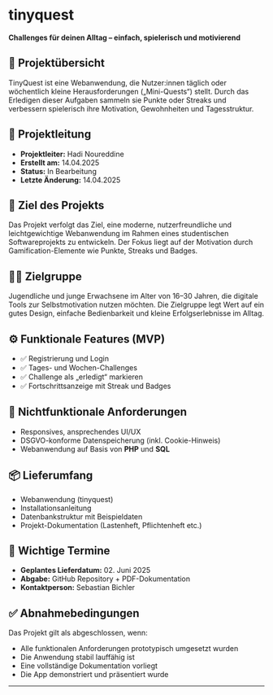 # tinyquest

**Challenges für deinen Alltag – einfach, spielerisch und motivierend**

## 📌 Projektübersicht

TinyQuest ist eine Webanwendung, die Nutzer:innen täglich oder wöchentlich kleine Herausforderungen („Mini-Quests“) stellt. Durch das Erledigen dieser Aufgaben sammeln sie Punkte oder Streaks und verbessern spielerisch ihre Motivation, Gewohnheiten und Tagesstruktur.

## 👤 Projektleitung

- **Projektleiter:** Hadi Noureddine  
- **Erstellt am:** 14.04.2025  
- **Status:** In Bearbeitung  
- **Letzte Änderung:** 14.04.2025  

## 🧩 Ziel des Projekts

Das Projekt verfolgt das Ziel, eine moderne, nutzerfreundliche und leichtgewichtige Webanwendung im Rahmen eines studentischen Softwareprojekts zu entwickeln. Der Fokus liegt auf der Motivation durch Gamification-Elemente wie Punkte, Streaks und Badges.

## 🧑‍💻 Zielgruppe

Jugendliche und junge Erwachsene im Alter von 16–30 Jahren, die digitale Tools zur Selbstmotivation nutzen möchten. Die Zielgruppe legt Wert auf ein gutes Design, einfache Bedienbarkeit und kleine Erfolgserlebnisse im Alltag.

## ⚙️ Funktionale Features (MVP)

- ✅ Registrierung und Login  
- ✅ Tages- und Wochen-Challenges  
- ✅ Challenge als „erledigt“ markieren  
- ✅ Fortschrittsanzeige mit Streak und Badges  

## 🎨 Nichtfunktionale Anforderungen

- Responsives, ansprechendes UI/UX  
- DSGVO-konforme Datenspeicherung (inkl. Cookie-Hinweis)  
- Webanwendung auf Basis von **PHP** und **SQL**  

## 📦 Lieferumfang

- Webanwendung (tinyquest)  
- Installationsanleitung  
- Datenbankstruktur mit Beispieldaten  
- Projekt-Dokumentation (Lastenheft, Pflichtenheft etc.)

## 📅 Wichtige Termine

- **Geplantes Lieferdatum:** 02. Juni 2025  
- **Abgabe:** GitHub Repository + PDF-Dokumentation  
- **Kontaktperson:** Sebastian Bichler  

## ✅ Abnahmebedingungen

Das Projekt gilt als abgeschlossen, wenn:

- Alle funktionalen Anforderungen prototypisch umgesetzt wurden  
- Die Anwendung stabil lauffähig ist  
- Eine vollständige Dokumentation vorliegt  
- Die App demonstriert und präsentiert wurde  

---
